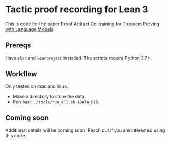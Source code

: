 # Tactic proof recording for Lean 3

This is code for the paper
[Proof Artifact Co-training for 
Theorem Proving with Language Models](https://arxiv.org/abs/2102.06203).

## Prereqs

Have `elan` and `leanproject` installed.  The scripts require Python 3.7+.

## Workflow

Only tested on mac and linux.

- Make a directory to store the data.
- Run `bash ./tools/run_all.sh $DATA_DIR`.

## Coming soon

Additional details will be coming soon.  Reach out if you are interested using this code.